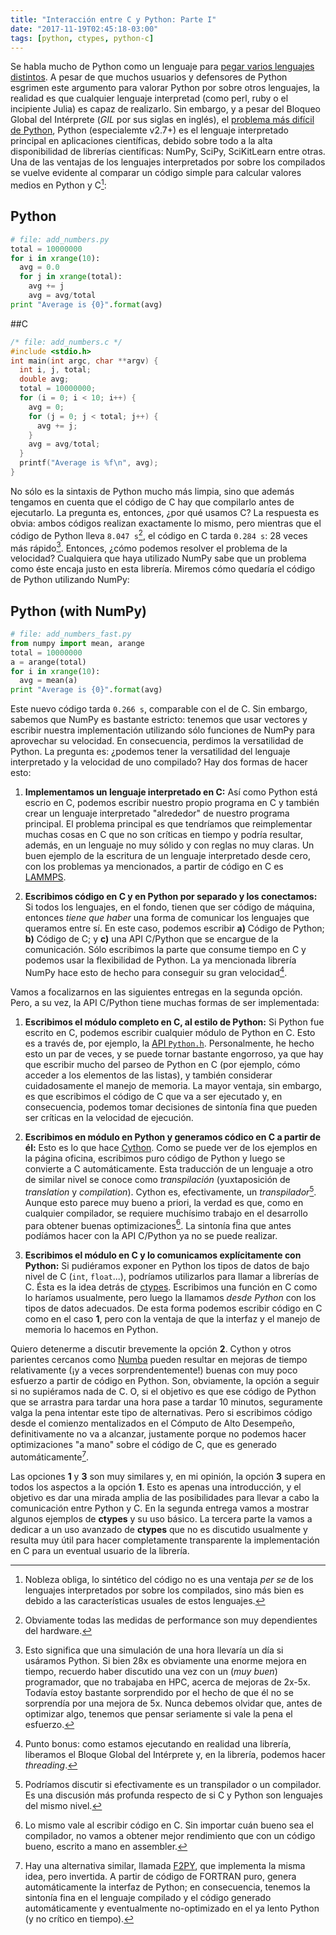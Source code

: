 ```yaml
---
title: "Interacción entre C y Python: Parte I"
date: "2017-11-19T02:45:18-03:00"
tags: [python, ctypes, python-c]
---
```


Se habla mucho de Python como un lenguaje para [pegar varios lenguajes distintos](https://www.google.com.ar/search?q=python+as+a+glue).
A pesar de que muchos usuarios y defensores de Python esgrimen este argumento para valorar Python por sobre otros lenguajes, la realidad es que cualquier lenguaje interpretad (como perl, ruby o el incipiente Julia) es capaz de realizarlo.
Sin embargo, y a pesar del Bloqueo Global del Intérprete (*GIL* por sus siglas en inglés), el [problema más difícil de Python](https://jeffknupp.com/blog/2012/03/31/pythons-hardest-problem/), Python (especialemte v2.7+) es el lenguaje interpretado principal en aplicaciones científicas, debido sobre todo a la alta disponibilidad de librerías científicas: NumPy, SciPy, SciKitLearn entre otras.
Una de las ventajas de los lenguajes interpretados por sobre los compilados se vuelve evidente al comparar un código simple para calcular valores medios en Python y C[^1]:

## Python
```python
# file: add_numbers.py
total = 10000000
for i in xrange(10):
  avg = 0.0
  for j in xrange(total):
    avg += j
    avg = avg/total
print "Average is {0}".format(avg)
```

##C
```c
/* file: add_numbers.c */
#include <stdio.h>
int main(int argc, char **argv) {
  int i, j, total;
  double avg;
  total = 10000000;
  for (i = 0; i < 10; i++) {
    avg = 0;
    for (j = 0; j < total; j++) {
      avg += j;
    }
    avg = avg/total;
  }
  printf("Average is %f\n", avg);
}
```

No sólo es la sintaxis de Python mucho más limpia, sino que además tengamos en cuenta que el código de C hay que compilarlo antes de ejecutarlo.
La pregunta es, entonces, ¿por qué usamos C?
La respuesta es obvia: ambos códigos realizan exactamente lo mismo, pero mientras que el código de Python lleva `8.047 s`[^2], el código en C tarda `0.284 s`: 28 veces más rápido[^3].
Entonces, ¿cómo podemos resolver el problema de la velocidad?
Cualquiera que haya utilizado NumPy sabe que un problema como éste encaja justo en esta librería.
Miremos cómo quedaría el código de Python utilizando NumPy:

## Python (with NumPy)
```python
# file: add_numbers_fast.py
from numpy import mean, arange
total = 10000000
a = arange(total)
for i in xrange(10):
  avg = mean(a)
print "Average is {0}".format(avg)
```

Este nuevo código tarda `0.266 s`, comparable con el de C.
Sin embargo, sabemos que NumPy es bastante estricto: tenemos que usar vectores y escribir nuestra implementación utilizando sólo funciones de NumPy para aprovechar su velocidad.
En consecuencia, perdimos la versatilidad de Python.
La pregunta es: ¿podemos tener la versatilidad del lenguaje interpretado y la velocidad de uno compilado?
Hay dos formas de hacer esto:

1. **Implementamos un lenguaje interpretado en C:**
   Así como Python está escrio en C, podemos escribir nuestro propio programa en C y también crear un lenguaje interpretado "alrededor" de nuestro programa principal.
   El problema principal es que tendríamos que reimplementar muchas cosas en C que no son críticas en tiempo y podría resultar, además, en un lenguaje no muy sólido y con reglas no muy claras.
   Un buen ejemplo de la escritura de un lenguaje interpretado desde cero, con los problemas ya mencionados, a partir de código en C es [LAMMPS](http://lammps.sandia.gov/).

2. **Escribimos código en C y en Python por separado y los conectamos:**
   Si todos los lenguajes, en el fondo, tienen que ser código de máquina, entonces *tiene que haber* una forma de comunicar los lenguajes que queramos entre sí.
   En este caso, podemos escribir **a)** Código de Python; **b)** Código de C; y **c)** una API C/Python que se encargue de la comunicación.
   Sólo escribimos la parte que consume tiempo en C y podemos usar la flexibilidad de Python.
   La ya mencionada librería NumPy hace esto de hecho para conseguir su gran velocidad[^4].

Vamos a focalizarnos en las siguientes entregas en la segunda opción.
Pero, a su vez, la API C/Python tiene muchas formas de ser implementada:

1. **Escribimos el módulo completo en C, al estilo de Python:**
   Si Python fue escrito en C, podemos escribir cualquier módulo de Python en C.
   Esto es a través de, por ejemplo, la [API `Python.h`](https://docs.python.org/2/c-api/).
   Personalmente, he hecho esto un par de veces, y se puede tornar bastante engorroso, ya que hay que escribir mucho del parseo de Python en C (por ejemplo, cómo acceder a los elementos de las listas), y también considerar cuidadosamente el manejo de memoria.
   La mayor ventaja, sin embargo, es que escribimos el código de C que va a ser ejecutado y, en consecuencia, podemos tomar decisiones de sintonía fina que pueden ser críticas en la velocidad de ejecución.

2. **Escribimos en módulo en Python y generamos códico en C a partir de él:** Esto es lo que hace [Cython](http://cython.org/).
   Como se puede ver de los ejemplos en la página oficina, escribimos puro código de Python y luego se convierte a C automáticamente.
   Esta traducción de un lenguaje a otro de similar nivel se conoce como *transpilación* (yuxtaposición de *translation* y *compilation*).
   Cython es, efectivamente, un *transpilador*[^5].
   Aunque esto parece muy bueno a priori, la verdad es que, como en cualquier compilador, se requiere muchísimo trabajo en el desarrollo para obtener buenas optimizaciones[^6].
   La sintonía fina que antes podíámos hacer con la API C/Python ya no se puede realizar.

3. **Escribimos el módulo en C y lo comunicamos explícitamente con Python:**
   Si pudiéramos exponer en Python los tipos de datos de bajo nivel de C (`int`, `float`...), podríamos utilizarlos para llamar a librerías de C.
   Ésta es la idea detrás de [ctypes](https://docs.python.org/2/library/ctypes.html).
   Escribimos una función en C como lo haríamos usualmente, pero luego la llamamos *desde Python* con los tipos de datos adecuados.
   De esta forma podemos escribir código en C como en el caso **1**, pero con la ventaja de que la interfaz y el manejo de memoria lo hacemos en Python.

Quiero detenerme a discutir brevemente la opción **2**.
Cython y otros parientes cercanos como [Numba](http://numba.pydata.org/) pueden resultar en mejoras de tiempo relativamente (¡y a veces sorprendentemente!) buenas con muy poco esfuerzo a partir de código en Python.
Son, obviamente, la opción a seguir si no supiéramos nada de C.
O, si el objetivo es que ese código de Python que se arrastra para tardar una hora pase a tardar 10 minutos, seguramente valga la pena intentar este tipo de alternativas.
Pero si escribimos código desde el comienzo mentalizados en el Cómputo de Alto Desempeño, definitivamente no va a alcanzar, justamente porque no podemos hacer optimizaciones "a mano" sobre el código de C, que es generado automáticamente[^7].

Las opciones **1** y **3** son muy similares y, en mi opinión, la opción **3** supera en todos los aspectos a la opción **1**.
Esto es apenas una introducción, y el objetivo es dar una mirada amplia de las posibilidades para llevar a cabo la comunicación entre Python y C.
En la segunda entrega vamos a mostrar algunos ejemplos de **ctypes** y su uso básico.
La tercera parte la vamos a dedicar a un uso avanzado de **ctypes** que no es discutido usualmente y resulta muy útil para hacer completamente transparente la implementación en C para un eventual usuario de la librería.

[^1]: Nobleza obliga, lo sintético del código no es una ventaja *per se* de los lenguajes interpretados por sobre los compilados, sino más bien es debido a las características usuales de estos lenguajes.

[^2]: Obviamente todas las medidas de performance son muy dependientes del hardware.

[^3]: Esto significa que una simulación de una hora llevaría un día si usáramos Python.
    Si bien 28x es obviamente una enorme mejora en tiempo, recuerdo haber discutido una vez con un (*muy buen*) programador, que no trabajaba en HPC, acerca de mejoras de 2x-5x.
    Todavía estoy bastante sorprendido por el hecho de que él no se sorprendía por una mejora de 5x.
    Nunca debemos olvidar que, antes de optimizar algo, tenemos que pensar seriamente si vale la pena el esfuerzo.

[^4]: Punto bonus: como estamos ejecutando en realidad una librería, liberamos el Bloque Global del Intérprete y, en la librería, podemos hacer *threading*.

[^5]: Podríamos discutir si efectivamente es un transpilador o un compilador.
    Es una discusión más profunda respecto de si C y Python son lenguajes del mismo nivel.

[^6]: Lo mismo vale al escribir código en C.
    Sin importar cuán bueno sea el compilador, no vamos a obtener mejor rendimiento que con un código bueno, escrito a mano en assembler.

[^7]: Hay una alternativa similar, llamada [F2PY](http://docs.scipy.org/doc/numpy-dev/f2py/), que implementa la misma idea, pero invertida.
    A partir de código de FORTRAN puro, genera automáticamente la interfaz de Python; en consecuencia, tenemos la sintonía fina en el lenguaje compilado y el código generado automáticamente y eventualmente no-optimizado en el ya lento Python (y no crítico en tiempo).
